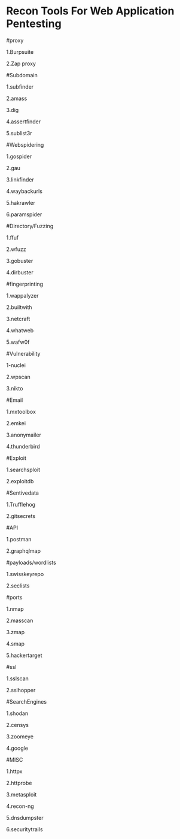 # Recon Tools For Web Application Pentesting

#proxy

1.Burpsuite

2.Zap proxy

#Subdomain

1.subfinder

2.amass

3.dig

4.assertfinder

5.sublist3r

#Webspidering

1.gospider

2.gau

3.linkfinder

4.waybackurls

5.hakrawler

6.paramspider

#Directory/Fuzzing

1.ffuf

2.wfuzz

3.gobuster

4.dirbuster

#fingerprinting

1.wappalyzer

2.builtwith

3.netcraft

4.whatweb

5.wafw0f

#Vulnerability

1-nuclei

2.wpscan

3.nikto

#Email

1.mxtoolbox

2.emkei

3.anonymailer

4.thunderbird

#Exploit

1.searchsploit

2.exploitdb

#Sentivedata

1.Trufflehog

2.gitsecrets

#API

1.postman

2.graphqlmap

#payloads/wordlists

1.swisskeyrepo

2.seclists

#ports

1.nmap

2.masscan

3.zmap

4.smap

5.hackertarget

#ssl

1.sslscan

2.sslhopper

#SearchEngines

1.shodan

2.censys

3.zoomeye

4.google

#MISC

1.httpx

2.httprobe

3.metasploit

4.recon-ng

5.dnsdumpster

6.securitytrails
